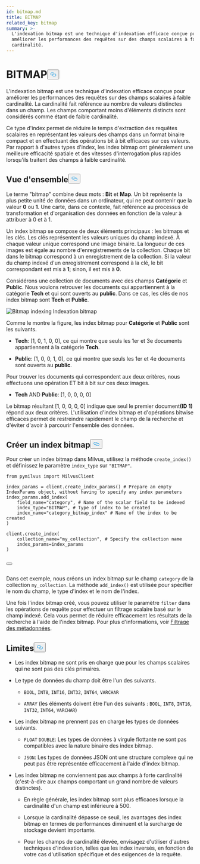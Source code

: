 ```yaml
---
id: bitmap.md
title: BITMAP
related_key: bitmap
summary: >-
  L'indexation bitmap est une technique d'indexation efficace conçue pour
  améliorer les performances des requêtes sur des champs scalaires à faible
  cardinalité.
---
```


<h1 id="BITMAP​" class="common-anchor-header">BITMAP<button data-href="#BITMAP​" class="anchor-icon" translate="no">
      <svg translate="no"
        aria-hidden="true"
        focusable="false"
        height="20"
        version="1.1"
        viewBox="0 0 16 16"
        width="16"
      >
        <path
          fill="#0092E4"
          fill-rule="evenodd"
          d="M4 9h1v1H4c-1.5 0-3-1.69-3-3.5S2.55 3 4 3h4c1.45 0 3 1.69 3 3.5 0 1.41-.91 2.72-2 3.25V8.59c.58-.45 1-1.27 1-2.09C10 5.22 8.98 4 8 4H4c-.98 0-2 1.22-2 2.5S3 9 4 9zm9-3h-1v1h1c1 0 2 1.22 2 2.5S13.98 12 13 12H9c-.98 0-2-1.22-2-2.5 0-.83.42-1.64 1-2.09V6.25c-1.09.53-2 1.84-2 3.25C6 11.31 7.55 13 9 13h4c1.45 0 3-1.69 3-3.5S14.5 6 13 6z"
        ></path>
      </svg>
    </button></h1><p>L'indexation bitmap est une technique d'indexation efficace conçue pour améliorer les performances des requêtes sur des champs scalaires à faible cardinalité. La cardinalité fait référence au nombre de valeurs distinctes dans un champ. Les champs comportant moins d'éléments distincts sont considérés comme étant de faible cardinalité.</p>
<p>Ce type d'index permet de réduire le temps d'extraction des requêtes scalaires en représentant les valeurs des champs dans un format binaire compact et en effectuant des opérations bit à bit efficaces sur ces valeurs. Par rapport à d'autres types d'index, les index bitmap ont généralement une meilleure efficacité spatiale et des vitesses d'interrogation plus rapides lorsqu'ils traitent des champs à faible cardinalité.</p>
<h2 id="Overview" class="common-anchor-header">Vue d'ensemble<button data-href="#Overview" class="anchor-icon" translate="no">
      <svg translate="no"
        aria-hidden="true"
        focusable="false"
        height="20"
        version="1.1"
        viewBox="0 0 16 16"
        width="16"
      >
        <path
          fill="#0092E4"
          fill-rule="evenodd"
          d="M4 9h1v1H4c-1.5 0-3-1.69-3-3.5S2.55 3 4 3h4c1.45 0 3 1.69 3 3.5 0 1.41-.91 2.72-2 3.25V8.59c.58-.45 1-1.27 1-2.09C10 5.22 8.98 4 8 4H4c-.98 0-2 1.22-2 2.5S3 9 4 9zm9-3h-1v1h1c1 0 2 1.22 2 2.5S13.98 12 13 12H9c-.98 0-2-1.22-2-2.5 0-.83.42-1.64 1-2.09V6.25c-1.09.53-2 1.84-2 3.25C6 11.31 7.55 13 9 13h4c1.45 0 3-1.69 3-3.5S14.5 6 13 6z"
        ></path>
      </svg>
    </button></h2><p>Le terme "bitmap" combine deux mots : <strong>Bit</strong> et <strong>Map</strong>. Un bit représente la plus petite unité de données dans un ordinateur, qui ne peut contenir que la valeur <strong>0</strong> ou <strong>1</strong>. Une carte, dans ce contexte, fait référence au processus de transformation et d'organisation des données en fonction de la valeur à attribuer à 0 et à 1.</p>
<p>Un index bitmap se compose de deux éléments principaux : les bitmaps et les clés. Les clés représentent les valeurs uniques du champ indexé. À chaque valeur unique correspond une image binaire. La longueur de ces images est égale au nombre d'enregistrements de la collection. Chaque bit dans le bitmap correspond à un enregistrement de la collection. Si la valeur du champ indexé d'un enregistrement correspond à la clé, le bit correspondant est mis à <strong>1</strong>; sinon, il est mis à <strong>0</strong>.</p>
<p>Considérons une collection de documents avec des champs <strong>Catégorie</strong> et <strong>Public</strong>. Nous voulons retrouver les documents qui appartiennent à la catégorie <strong>Tech</strong> et qui sont ouverts au <strong>public</strong>. Dans ce cas, les clés de nos index bitmap sont <strong>Tech</strong> et <strong>Public</strong>.</p>
<p>
  
   <span class="img-wrapper"> <img translate="no" src="/docs/v2.6.x/assets/bitmap.png" alt="Bitmap indexing" class="doc-image" id="bitmap-indexing" />
   </span> <span class="img-wrapper"> <span>Indexation bitmap</span> </span></p>
<p>Comme le montre la figure, les index bitmap pour <strong>Catégorie</strong> et <strong>Public</strong> sont les suivants.</p>
<ul>
<li><p><strong>Tech</strong>: [1, 0, 1, 0, 0], ce qui montre que seuls les 1er et 3e documents appartiennent à la catégorie <strong>Tech</strong>.</p></li>
<li><p><strong>Public</strong>: [1, 0, 0, 1, 0], ce qui montre que seuls les 1er et 4e documents sont ouverts au <strong>public</strong>.</p></li>
</ul>
<p>Pour trouver les documents qui correspondent aux deux critères, nous effectuons une opération ET bit à bit sur ces deux images.</p>
<ul>
<li><strong>Tech</strong> AND <strong>Public</strong>: [1, 0, 0, 0, 0]</li>
</ul>
<p>Le bitmap résultant [1, 0, 0, 0, 0] indique que seul le premier document<strong>(ID</strong> <strong>1)</strong> répond aux deux critères. L'utilisation d'index bitmap et d'opérations bitwise efficaces permet de restreindre rapidement le champ de la recherche et d'éviter d'avoir à parcourir l'ensemble des données.</p>
<h2 id="Create-a-bitmap-index" class="common-anchor-header">Créer un index bitmap<button data-href="#Create-a-bitmap-index" class="anchor-icon" translate="no">
      <svg translate="no"
        aria-hidden="true"
        focusable="false"
        height="20"
        version="1.1"
        viewBox="0 0 16 16"
        width="16"
      >
        <path
          fill="#0092E4"
          fill-rule="evenodd"
          d="M4 9h1v1H4c-1.5 0-3-1.69-3-3.5S2.55 3 4 3h4c1.45 0 3 1.69 3 3.5 0 1.41-.91 2.72-2 3.25V8.59c.58-.45 1-1.27 1-2.09C10 5.22 8.98 4 8 4H4c-.98 0-2 1.22-2 2.5S3 9 4 9zm9-3h-1v1h1c1 0 2 1.22 2 2.5S13.98 12 13 12H9c-.98 0-2-1.22-2-2.5 0-.83.42-1.64 1-2.09V6.25c-1.09.53-2 1.84-2 3.25C6 11.31 7.55 13 9 13h4c1.45 0 3-1.69 3-3.5S14.5 6 13 6z"
        ></path>
      </svg>
    </button></h2><p>Pour créer un index bitmap dans Milvus, utilisez la méthode <code translate="no">create_index()</code> et définissez le paramètre <code translate="no">index_type</code> sur <code translate="no">&quot;BITMAP&quot;</code>.</p>
<pre><code translate="no" class="language-python"><span class="hljs-keyword">from</span> pymilvus <span class="hljs-keyword">import</span> MilvusClient​
​
index_params = client.create_index_params() <span class="hljs-comment"># Prepare an empty IndexParams object, without having to specify any index parameters​</span>
index_params.add_index(​
    field_name=<span class="hljs-string">&quot;category&quot;</span>, <span class="hljs-comment"># Name of the scalar field to be indexed​</span>
    index_type=<span class="hljs-string">&quot;BITMAP&quot;</span>, <span class="hljs-comment"># Type of index to be created​</span>
    index_name=<span class="hljs-string">&quot;category_bitmap_index&quot;</span> <span class="hljs-comment"># Name of the index to be created​</span>
)​
​
client.create_index(​
    collection_name=<span class="hljs-string">&quot;my_collection&quot;</span>, <span class="hljs-comment"># Specify the collection name​</span>
    index_params=index_params​
)​

<button class="copy-code-btn"></button></code></pre>

<p>Dans cet exemple, nous créons un index bitmap sur le champ <code translate="no">category</code> de la collection <code translate="no">my_collection</code>. La méthode <code translate="no">add_index()</code> est utilisée pour spécifier le nom du champ, le type d'index et le nom de l'index.</p>
<p>Une fois l'index bitmap créé, vous pouvez utiliser le paramètre <code translate="no">filter</code> dans les opérations de requête pour effectuer un filtrage scalaire basé sur le champ indexé. Cela vous permet de réduire efficacement les résultats de la recherche à l'aide de l'index bitmap. Pour plus d'informations, voir <a href="/docs/fr/boolean.md">Filtrage des métadonnées</a>.</p>
<h2 id="Limits" class="common-anchor-header">Limites<button data-href="#Limits" class="anchor-icon" translate="no">
      <svg translate="no"
        aria-hidden="true"
        focusable="false"
        height="20"
        version="1.1"
        viewBox="0 0 16 16"
        width="16"
      >
        <path
          fill="#0092E4"
          fill-rule="evenodd"
          d="M4 9h1v1H4c-1.5 0-3-1.69-3-3.5S2.55 3 4 3h4c1.45 0 3 1.69 3 3.5 0 1.41-.91 2.72-2 3.25V8.59c.58-.45 1-1.27 1-2.09C10 5.22 8.98 4 8 4H4c-.98 0-2 1.22-2 2.5S3 9 4 9zm9-3h-1v1h1c1 0 2 1.22 2 2.5S13.98 12 13 12H9c-.98 0-2-1.22-2-2.5 0-.83.42-1.64 1-2.09V6.25c-1.09.53-2 1.84-2 3.25C6 11.31 7.55 13 9 13h4c1.45 0 3-1.69 3-3.5S14.5 6 13 6z"
        ></path>
      </svg>
    </button></h2><ul>
<li><p>Les index bitmap ne sont pris en charge que pour les champs scalaires qui ne sont pas des clés primaires.</p></li>
<li><p>Le type de données du champ doit être l'un des suivants.</p>
<ul>
<li><p><code translate="no">BOOL</code>, <code translate="no">INT8</code>, <code translate="no">INT16</code>, <code translate="no">INT32</code>, <code translate="no">INT64</code>, <code translate="no">VARCHAR</code></p></li>
<li><p><code translate="no">ARRAY</code> (les éléments doivent être l'un des suivants : <code translate="no">BOOL</code>, <code translate="no">INT8</code>, <code translate="no">INT16</code>, <code translate="no">INT32</code>, <code translate="no">INT64</code>, <code translate="no">VARCHAR</code>)</p></li>
</ul></li>
<li><p>Les index bitmap ne prennent pas en charge les types de données suivants.</p>
<ul>
<li><p><code translate="no">FLOAT</code> <code translate="no">DOUBLE</code>: Les types de données à virgule flottante ne sont pas compatibles avec la nature binaire des index bitmap.</p></li>
<li><p><code translate="no">JSON</code>: Les types de données JSON ont une structure complexe qui ne peut pas être représentée efficacement à l'aide d'index bitmap.</p></li>
</ul></li>
<li><p>Les index bitmap ne conviennent pas aux champs à forte cardinalité (c'est-à-dire aux champs comportant un grand nombre de valeurs distinctes).</p>
<ul>
<li><p>En règle générale, les index bitmap sont plus efficaces lorsque la cardinalité d'un champ est inférieure à 500.</p></li>
<li><p>Lorsque la cardinalité dépasse ce seuil, les avantages des index bitmap en termes de performances diminuent et la surcharge de stockage devient importante.</p></li>
<li><p>Pour les champs de cardinalité élevée, envisagez d'utiliser d'autres techniques d'indexation, telles que les index inversés, en fonction de votre cas d'utilisation spécifique et des exigences de la requête.</p></li>
</ul></li>
</ul>
